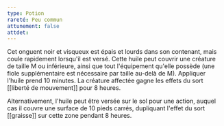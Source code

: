 ```yaml
---
type: Potion
rareté: Peu commun
attunement: false
attdet:
---
```

Cet onguent noir et visqueux est épais et lourds dans son contenant, mais coule rapidement lorsqu'il est versé. Cette huile peut couvrir une créature de taille M ou inférieure, ainsi que tout l'équipement qu'elle possède (une fiole supplémentaire est nécessaire par taille au-delà de M). Appliquer l'huile prend 10 minutes. La créature affectée gagne les effets du sort [[liberté de mouvement]] pour 8 heures.

Alternativement, l'huile peut être versée sur le sol pour une action, auquel cas il couvre une surface de 10 pieds carrés, dupliquant l'effet du sort [[graisse]] sur cette zone pendant 8 heures. 